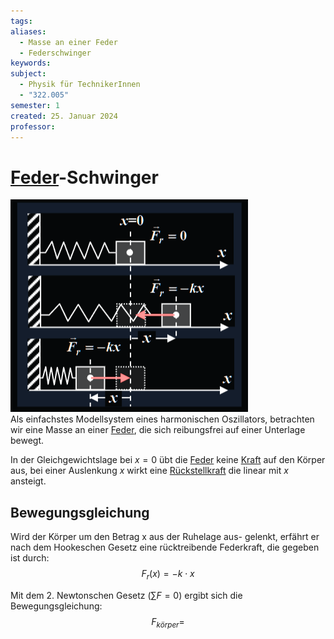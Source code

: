 ```yaml
---
tags: 
aliases:
  - Masse an einer Feder
  - Federschwinger
keywords: 
subject:
  - Physik für TechnikerInnen
  - "322.005"
semester: 1
created: 25. Januar 2024
professor:
---
```

 

# [Feder](Federkraft.md)-Schwinger

![InlineR](assets/Pasted%20image%2020240125155851.png)  
Als einfachstes Modellsystem eines harmonischen Oszillators, betrachten wir eine Masse an einer [Feder](Federkraft.md), die sich reibungsfrei auf einer Unterlage bewegt.

In der Gleichgewichtslage bei $x = 0$ übt die [Feder](Federkraft.md) keine [Kraft](Newtonsche%20Axiome.md) auf den Körper aus, bei einer Auslenkung $x$ wirkt eine [Rückstellkraft](Federkraft.md) die linear mit $x$ ansteigt.

## Bewegungsgleichung

Wird der Körper um den Betrag x aus der Ruhelage aus- gelenkt, erfährt er nach dem Hookeschen Gesetz eine rücktreibende Federkraft, die gegeben ist durch:
$$F_{r}(x)=-k\cdot x$$

Mit dem 2. Newtonschen Gesetz ($\sum F=0$) ergibt sich die Bewegungsgleichung:
$$
F_{körper} = 
$$